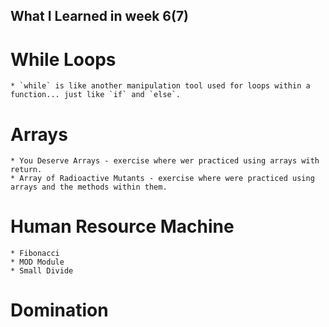 ## What I Learned in week 6(7)

# While Loops
    * `while` is like another manipulation tool used for loops within a function... just like `if` and `else`.
# Arrays
    * You Deserve Arrays - exercise where wer practiced using arrays with return.
    * Array of Radioactive Mutants - exercise where were practiced using arrays and the methods within them.

# Human Resource Machine
    * Fibonacci
    * MOD Module
    * Small Divide 

# Domination